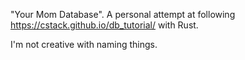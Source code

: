 "Your Mom Database". A personal attempt at following https://cstack.github.io/db_tutorial/ with Rust.

I'm not creative with naming things.
